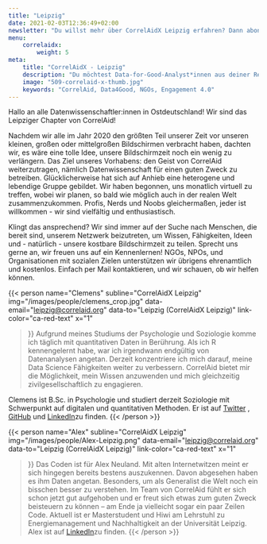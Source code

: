 ```yaml
---
title: "Leipzig"
date: 2021-02-03T12:36:49+02:00
newsletter: "Du willst mehr über CorrelAidX Leipzig erfahren? Dann abonniere unseren Newsletter!"
menu: 
    correlaidx:
        weight: 5
meta:
    title: "CorrelAidX - Leipzig"
    description: "Du möchtest Data-for-Good-Analyst*innen aus deiner Region kennenlernen und zusammen Daten für den guten Zweck nutzen? Mit CorrelAidX bringen wir Data for Good in deine Stadt!"
    image: "509-correlaid-x-thumb.jpg"
    keywords: "CorrelAid, Data4Good, NGOs, Engagement 4.0"
---
```


Hallo an alle Datenwissenschaftler:innen in Ostdeutschland! Wir sind das Leipziger Chapter von CorrelAid!

Nachdem wir alle im Jahr 2020 den größten Teil unserer Zeit vor unseren kleinen, großen oder mittelgroßen Bildschirmen verbracht haben, dachten wir, es wäre eine tolle Idee, unsere Bildschirmzeit noch ein wenig zu verlängern. Das Ziel unseres Vorhabens: den Geist von CorrelAid weiterzutragen, nämlich Datenwissenschaft für einen guten Zweck zu betreiben.
Glücklicherweise hat sich auf Anhieb eine heterogene und lebendige Gruppe gebildet. Wir haben begonnen, uns monatlich virtuell zu treffen, wobei wir planen, so bald wie möglich auch in der realen Welt zusammenzukommen. Profis, Nerds und Noobs gleichermaßen, jeder ist willkommen - wir sind vielfältig und enthusiastisch.

Klingt das ansprechend? Wir sind immer auf der Suche nach Menschen, die bereit sind, unserem Netzwerk beizutreten, um Wissen, Fähigkeiten, Ideen und - natürlich - unsere kostbare Bildschirmzeit zu teilen. Sprecht uns gerne an, wir freuen uns auf ein Kennenlernen! NGOs, NPOs, und Organisationen mit sozialen Zielen unterstützen wir übrigens ehrenamtlich und kostenlos. Einfach per Mail kontaktieren, und wir schauen, ob wir helfen können.





{{< person 
    name="Clemens"
    subline="CorrelAidX Leipzig"
    img="/images/people/clemens_crop.jpg"
    data-email="leipzig@correlaid.org"
    data-to="Leipzig (CorrelAidX Leipzig)"
    link-color="ca-red-text"
    x="1"
>}}
Aufgrund meines Studiums der Psychologie und Soziologie komme ich täglich mit quantitativen Daten in Berührung. Als ich R kennengelernt habe, war ich irgendwann endgültig von Datenanalysen angetan. Derzeit konzentriere ich mich darauf, meine Data Science Fähigkeiten weiter zu verbessern. CorrelAid bietet mir die Möglichkeit, mein Wissen anzuwenden und mich gleichzeitig zivilgesellschaftlich zu engagieren.

Clemens ist B.Sc. in Psychologie und studiert derzeit Soziologie mit Schwerpunkt auf digitalen und quantitativen Methoden. Er ist auf <a href="https://twitter.com/baldsoon_">Twitter</a> , <a href="https://github.com/baldzuhnc">GitHub</a> und <a href="http://www.linkedin.com/in/clemens-friedrich-baldzuhn">LinkedIn</a>zu finden.
{{< /person >}}

{{< person 
    name="Alex"
    subline="CorrelAidX Leipzig"
    img="/images/people/Alex-Leipzig.png"
    data-email="leipzig@correlaid.org"
    data-to="Leipzig (CorrelAidX Leipzig)"
    link-color="ca-red-text"
    x="1"
>}}
Das Coden ist für Alex Neuland. Mit alten Internetwitzen meint er sich hingegen bereits bestens auszukennen. Davon abgesehen haben es ihm Daten angetan. Besonders, um als Generalist die Welt noch ein bisschen besser zu verstehen. Im Team von CorrelAid fühlt er sich schon jetzt gut aufgehoben und er freut sich etwas zum guten Zweck beisteuern zu können – am Ende ja vielleicht sogar ein paar Zeilen Code. Aktuell ist er Masterstudent und Hiwi am Lehrstuhl zu Energiemanagement und Nachhaltigkeit an der Universität Leipzig. Alex ist auf <a href="https://www.linkedin.com/in/schulzalexander96/">LinkedIn</a>zu finden.
{{< /person >}}